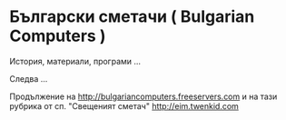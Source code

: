 # Български сметачи ( Bulgarian Computers )

История, материали, програми ...

Следва ... 

Продължение на http://bulgariancomputers.freeservers.com и на тази рубрика от сп. "Свещеният сметач" http://eim.twenkid.com
